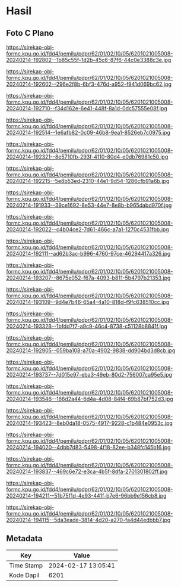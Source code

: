 # Hasil

## Foto C Plano

https://sirekap-obj-formc.kpu.go.id/fdd4/pemilu/pdpr/62/01/02/10/05/6201021005008-20240214-192802--1b85c55f-1d2b-45c6-87f6-44c0e3388c3e.jpg

https://sirekap-obj-formc.kpu.go.id/fdd4/pemilu/pdpr/62/01/02/10/05/6201021005008-20240214-192602--296e2f8b-6bf3-476d-a952-f941d069bc62.jpg

https://sirekap-obj-formc.kpu.go.id/fdd4/pemilu/pdpr/62/01/02/10/05/6201021005008-20240214-192710--f34d162e-6e41-448f-8a1d-0dc57555e08f.jpg

https://sirekap-obj-formc.kpu.go.id/fdd4/pemilu/pdpr/62/01/02/10/05/6201021005008-20240214-192514--1e6afb82-0c09-46b8-9ea1-8526eb7c0975.jpg

https://sirekap-obj-formc.kpu.go.id/fdd4/pemilu/pdpr/62/01/02/10/05/6201021005008-20240214-192321--8e5710fb-293f-4110-80d4-e0db76981c50.jpg

https://sirekap-obj-formc.kpu.go.id/fdd4/pemilu/pdpr/62/01/02/10/05/6201021005008-20240214-192215--5e8b53ed-2310-44e1-9d54-1286cfb91a6b.jpg

https://sirekap-obj-formc.kpu.go.id/fdd4/pemilu/pdpr/62/01/02/10/05/6201021005008-20240214-191933--39ce1692-8e53-44e7-8e8b-b965dabd970f.jpg

https://sirekap-obj-formc.kpu.go.id/fdd4/pemilu/pdpr/62/01/02/10/05/6201021005008-20240214-192022--c4b04ce2-7d61-466c-a7a1-1270c4531fbb.jpg

https://sirekap-obj-formc.kpu.go.id/fdd4/pemilu/pdpr/62/01/02/10/05/6201021005008-20240214-192111--ad62b3ac-b996-4760-97ce-46294417a326.jpg

https://sirekap-obj-formc.kpu.go.id/fdd4/pemilu/pdpr/62/01/02/10/05/6201021005008-20240214-193207--8675e052-f67a-4093-b811-5b4797b21353.jpg

https://sirekap-obj-formc.kpu.go.id/fdd4/pemilu/pdpr/62/01/02/10/05/6201021005008-20240214-193109--9d4e7b46-65a4-4a10-818d-f9fc638510cc.jpg

https://sirekap-obj-formc.kpu.go.id/fdd4/pemilu/pdpr/62/01/02/10/05/6201021005008-20240214-193328--1bfdd7f7-a9c9-46c4-8738-c51128b8841f.jpg

https://sirekap-obj-formc.kpu.go.id/fdd4/pemilu/pdpr/62/01/02/10/05/6201021005008-20240214-192905--059ba108-a70a-4902-9838-dd904bd3d8cb.jpg

https://sirekap-obj-formc.kpu.go.id/fdd4/pemilu/pdpr/62/01/02/10/05/6201021005008-20240214-193737--7d015e97-eba3-49eb-80d2-756007ca95e5.jpg

https://sirekap-obj-formc.kpu.go.id/fdd4/pemilu/pdpr/62/01/02/10/05/6201021005008-20240214-193546--166d2a44-6d4a-4d08-84f4-69b87bf752d3.jpg

https://sirekap-obj-formc.kpu.go.id/fdd4/pemilu/pdpr/62/01/02/10/05/6201021005008-20240214-193423--8eb0da18-0575-4917-9228-c1b484e0953c.jpg

https://sirekap-obj-formc.kpu.go.id/fdd4/pemilu/pdpr/62/01/02/10/05/6201021005008-20240214-194020--4dbb7d83-5498-4f18-82ee-b348fc145b16.jpg

https://sirekap-obj-formc.kpu.go.id/fdd4/pemilu/pdpr/62/01/02/10/05/6201021005008-20240214-193837--469c6e72-e3ca-4b5f-8dfa-2701301802ff.jpg

https://sirekap-obj-formc.kpu.go.id/fdd4/pemilu/pdpr/62/01/02/10/05/6201021005008-20240214-194211--51b75f1d-4e93-441f-b7e6-96bb9e156cb8.jpg

https://sirekap-obj-formc.kpu.go.id/fdd4/pemilu/pdpr/62/01/02/10/05/6201021005008-20240214-194115--5da3eade-3814-4d20-a270-fa4d44edbbb7.jpg


## Metadata

| Key        | Value               |
| ---------- | ------------------- |
| Time Stamp | 2024-02-17 13:05:41 |
| Kode Dapil | 6201                |



